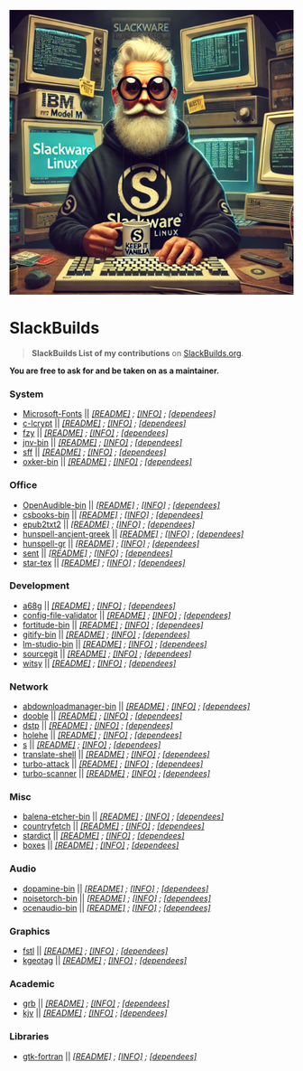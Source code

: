 ![slackware](./not_me.webp)

# SlackBuilds
> **SlackBuilds List of my contributions** on [SlackBuilds.org](https://slackbuilds.org/advsearch.php?q=rizitis%40gmail.com&stype=maint).
>
**You are free to ask for and be taken on as a maintainer.** <br>

### System
- [Microsoft-Fonts](https://slackbuilds.org/repository/15.0/system/Microsoft-Fonts/) || *[[README]](https://slackbuilds.org/slackbuilds/15.0/system/Microsoft-Fonts/README) ; [[INFO]](https://slackbuilds.org/slackbuilds/15.0/system/Microsoft-Fonts/Microsoft-Fonts.info) ; [[dependees]](https://slackbuilds.org/advsearch.php?stype=revdep1&q=Microsoft-Fonts)*
- [c-lcrypt](https://slackbuilds.org/repository/15.0/system/c-lcrypt/) || *[[README]](https://slackbuilds.org/slackbuilds/15.0/system/c-lcrypt/README) ; [[INFO]](https://slackbuilds.org/slackbuilds/15.0/system/c-lcrypt/c-lcrypt.info) ; [[dependees]](https://slackbuilds.org/advsearch.php?stype=revdep1&q=c-lcrypt)*
- [fzy](https://slackbuilds.org/repository/15.0/system/fzy/) || *[[README]](https://slackbuilds.org/slackbuilds/15.0/system/fzy/README) ; [[INFO]](https://slackbuilds.org/slackbuilds/15.0/system/fzy/fzy.info) ; [[dependees]](https://slackbuilds.org/advsearch.php?stype=revdep1&q=fzy)*
- [jnv-bin](https://slackbuilds.org/repository/15.0/system/jnv-bin/) || *[[README]](https://slackbuilds.org/slackbuilds/15.0/system/jnv-bin/README) ; [[INFO]](https://slackbuilds.org/slackbuilds/15.0/system/jnv-bin/jnv-bin.info) ; [[dependees]](https://slackbuilds.org/advsearch.php?stype=revdep1&q=jnv-bin)*
- [sff](https://slackbuilds.org/repository/15.0/system/sff/) || *[[README]](https://slackbuilds.org/slackbuilds/15.0/system/sff/README) ; [[INFO]](https://slackbuilds.org/slackbuilds/15.0/system/sff/sff.info) ; [[dependees]](https://slackbuilds.org/advsearch.php?stype=revdep1&q=sff)*
- [oxker-bin](https://slackbuilds.org/repository/15.0/system/oxker-bin/) || *[[README]](https://slackbuilds.org/slackbuilds/15.0/system/oxker-bin/README) ; [[INFO]](https://slackbuilds.org/slackbuilds/15.0/system/oxker-bin/oxker-bin.info) ; [[dependees]](https://slackbuilds.org/advsearch.php?stype=revdep1&q=oxker-bin)*

### Office
- [OpenAudible-bin](https://slackbuilds.org/repository/15.0/office/OpenAudible-bin/) || *[[README]](https://slackbuilds.org/slackbuilds/15.0/office/OpenAudible-bin/README) ; [[INFO]](https://slackbuilds.org/slackbuilds/15.0/office/OpenAudible-bin/OpenAudible-bin.info) ; [[dependees]](https://slackbuilds.org/advsearch.php?stype=revdep1&q=OpenAudible-bin)*
- [csbooks-bin](https://slackbuilds.org/repository/15.0/office/csbooks-bin/) || *[[README]](https://slackbuilds.org/slackbuilds/15.0/office/csbooks-bin/README) ; [[INFO]](https://slackbuilds.org/slackbuilds/15.0/office/csbooks-bin/csbooks-bin.info) ; [[dependees]](https://slackbuilds.org/advsearch.php?stype=revdep1&q=csbooks-bin)*
- [epub2txt2](https://slackbuilds.org/repository/15.0/office/epub2txt2/) || *[[README]](https://slackbuilds.org/slackbuilds/15.0/office/epub2txt2/README) ; [[INFO]](https://slackbuilds.org/slackbuilds/15.0/office/epub2txt2/epub2txt2.info) ; [[dependees]](https://slackbuilds.org/advsearch.php?stype=revdep1&q=epub2txt2)*
- [hunspell-ancient-greek](https://slackbuilds.org/repository/15.0/office/hunspell-ancient-greek/) || *[[README]](https://slackbuilds.org/slackbuilds/15.0/office/hunspell-ancient-greek/README) ; [[INFO]](https://slackbuilds.org/slackbuilds/15.0/office/hunspell-ancient-greek/hunspell-ancient-greek.info) ; [[dependees]](https://slackbuilds.org/advsearch.php?stype=revdep1&q=hunspell-ancient-greek)*
- [hunspell-gr](https://slackbuilds.org/repository/15.0/office/hunspell-gr/) || *[[README]](https://slackbuilds.org/slackbuilds/15.0/office/hunspell-gr/README) ; [[INFO]](https://slackbuilds.org/slackbuilds/15.0/office/hunspell-gr/hunspell-gr.info) ; [[dependees]](https://slackbuilds.org/advsearch.php?stype=revdep1&q=hunspell-gr)*
- [sent](https://slackbuilds.org/repository/15.0/office/sent/) || *[[README]](https://slackbuilds.org/slackbuilds/15.0/office/sent/README) ; [[INFO]](https://slackbuilds.org/slackbuilds/15.0/office/sent/sent.info) ; [[dependees]](https://slackbuilds.org/advsearch.php?stype=revdep1&q=sent)*
- [star-tex](https://slackbuilds.org/repository/15.0/office/star-tex/) || *[[README]](https://slackbuilds.org/slackbuilds/15.0/office/star-tex/README) ; [[INFO]](https://slackbuilds.org/slackbuilds/15.0/office/star-tex/star-tex.info) ; [[dependees]](https://slackbuilds.org/advsearch.php?stype=revdep1&q=star-tex)*

### Development
- [a68g](https://slackbuilds.org/repository/15.0/development/a68g/) || *[[README]](https://slackbuilds.org/slackbuilds/15.0/development/a68g/README) ; [[INFO]](https://slackbuilds.org/slackbuilds/15.0/development/a68g/a68g.info) ; [[dependees]](https://slackbuilds.org/advsearch.php?stype=revdep1&q=a68g)*
- [config-file-validator](https://slackbuilds.org/repository/15.0/development/config-file-validator/) || *[[README]](https://slackbuilds.org/slackbuilds/15.0/development/config-file-validator/README) ; [[INFO]](https://slackbuilds.org/slackbuilds/15.0/development/config-file-validator/config-file-validator.info) ; [[dependees]](https://slackbuilds.org/advsearch.php?stype=revdep1&q=config-file-validator)*
- [fortitude-bin](https://slackbuilds.org/repository/15.0/development/fortitude-bin/) || *[[README]](https://slackbuilds.org/slackbuilds/15.0/development/fortitude-bin/README) ; [[INFO]](https://slackbuilds.org/slackbuilds/15.0/development/fortitude-bin/fortitude-bin.info) ; [[dependees]](https://slackbuilds.org/advsearch.php?stype=revdep1&q=fortitude-bin)*
- [gitify-bin](https://slackbuilds.org/repository/15.0/development/gitify-bin/) || *[[README]](https://slackbuilds.org/slackbuilds/15.0/development/gitify-bin/README) ; [[INFO]](https://slackbuilds.org/slackbuilds/15.0/development/gitify-bin/gitify-bin.info) ; [[dependees]](https://slackbuilds.org/advsearch.php?stype=revdep1&q=gitify-bin)*
- [lm-studio-bin](https://slackbuilds.org/repository/15.0/development/lm-studio-bin/) || *[[README]](https://slackbuilds.org/slackbuilds/15.0/development/lm-studio-bin/README) ; [[INFO]](https://slackbuilds.org/slackbuilds/15.0/development/lm-studio-bin/lm-studio-bin.info) ; [[dependees]](https://slackbuilds.org/advsearch.php?stype=revdep1&q=lm-studio-bin)*
- [sourcegit](https://slackbuilds.org/repository/15.0/development/sourcegit/) || *[[README]](https://slackbuilds.org/slackbuilds/15.0/development/sourcegit/README) ; [[INFO]](https://slackbuilds.org/slackbuilds/15.0/development/sourcegit/sourcegit.info) ; [[dependees]](https://slackbuilds.org/advsearch.php?stype=revdep1&q=sourcegit)*
- [witsy](https://slackbuilds.org/repository/15.0/development/witsy/) || *[[README]](https://slackbuilds.org/slackbuilds/15.0/development/witsy/README) ; [[INFO]](https://slackbuilds.org/slackbuilds/15.0/development/witsy/witsy.info) ; [[dependees]](https://slackbuilds.org/advsearch.php?stype=revdep1&q=witsy)*

### Network
- [abdownloadmanager-bin](https://slackbuilds.org/repository/15.0/network/abdownloadmanager-bin/) || *[[README]](https://slackbuilds.org/slackbuilds/15.0/network/abdownloadmanager-bin/README) ; [[INFO]](https://slackbuilds.org/slackbuilds/15.0/network/abdownloadmanager-bin/abdownloadmanager-bin.info) ; [[dependees]](https://slackbuilds.org/advsearch.php?stype=revdep1&q=abdownloadmanager-bin)*
- [dooble](https://slackbuilds.org/repository/15.0/network/dooble/) || *[[README]](https://slackbuilds.org/slackbuilds/15.0/network/dooble/README) ; [[INFO]](https://slackbuilds.org/slackbuilds/15.0/network/dooble/dooble.info) ; [[dependees]](https://slackbuilds.org/advsearch.php?stype=revdep1&q=dooble)*
- [dstp](https://slackbuilds.org/repository/15.0/network/dstp/) || *[[README]](https://slackbuilds.org/slackbuilds/15.0/network/dstp/README) ; [[INFO]](https://slackbuilds.org/slackbuilds/15.0/network/dstp/dstp.info) ; [[dependees]](https://slackbuilds.org/advsearch.php?stype=revdep1&q=dstp)*
- [holehe](https://slackbuilds.org/repository/15.0/network/holehe/) || *[[README]](https://slackbuilds.org/slackbuilds/15.0/network/holehe/README) ; [[INFO]](https://slackbuilds.org/slackbuilds/15.0/network/holehe/holehe.info) ; [[dependees]](https://slackbuilds.org/advsearch.php?stype=revdep1&q=holehe)*
- [s](https://slackbuilds.org/repository/15.0/network/s/) || *[[README]](https://slackbuilds.org/slackbuilds/15.0/network/s/README) ; [[INFO]](https://slackbuilds.org/slackbuilds/15.0/network/s/s.info) ; [[dependees]](https://slackbuilds.org/advsearch.php?stype=revdep1&q=s)*
- [translate-shell](https://slackbuilds.org/repository/15.0/network/translate-shell/) || *[[README]](https://slackbuilds.org/slackbuilds/15.0/network/translate-shell/README) ; [[INFO]](https://slackbuilds.org/slackbuilds/15.0/network/translate-shell/translate-shell.info) ; [[dependees]](https://slackbuilds.org/advsearch.php?stype=revdep1&q=translate-shell)*
- [turbo-attack](https://slackbuilds.org/repository/15.0/network/turbo-attack/) || *[[README]](https://slackbuilds.org/slackbuilds/15.0/network/turbo-attack/README) ; [[INFO]](https://slackbuilds.org/slackbuilds/15.0/network/turbo-attack/turbo-attack.info) ; [[dependees]](https://slackbuilds.org/advsearch.php?stype=revdep1&q=turbo-attack)*
- [turbo-scanner](https://slackbuilds.org/repository/15.0/network/turbo-scanner/) || *[[README]](https://slackbuilds.org/slackbuilds/15.0/network/turbo-scanner/README) ; [[INFO]](https://slackbuilds.org/slackbuilds/15.0/network/turbo-scanner/turbo-scanner.info) ; [[dependees]](https://slackbuilds.org/advsearch.php?stype=revdep1&q=turbo-scanner)*

### Misc
- [balena-etcher-bin](https://slackbuilds.org/repository/15.0/misc/balena-etcher-bin/) || *[[README]](https://slackbuilds.org/slackbuilds/15.0/misc/balena-etcher-bin/README) ; [[INFO]](https://slackbuilds.org/slackbuilds/15.0/misc/balena-etcher-bin/balena-etcher-bin.info) ; [[dependees]](https://slackbuilds.org/advsearch.php?stype=revdep1&q=balena-etcher-bin)*
- [countryfetch](https://slackbuilds.org/repository/15.0/misc/countryfetch/) || *[[README]](https://slackbuilds.org/slackbuilds/15.0/misc/countryfetch/README) ; [[INFO]](https://slackbuilds.org/slackbuilds/15.0/misc/countryfetch/countryfetch.info) ; [[dependees]](https://slackbuilds.org/advsearch.php?stype=revdep1&q=countryfetch)*
- [stardict](https://slackbuilds.org/repository/15.0/misc/stardict/) || *[[README]](https://slackbuilds.org/slackbuilds/15.0/misc/stardict/README) ; [[INFO]](https://slackbuilds.org/slackbuilds/15.0/misc/stardict/stardict.info) ; [[dependees]](https://slackbuilds.org/advsearch.php?stype=revdep1&q=stardict)*
- [boxes](https://slackbuilds.org/repository/15.0/misc/boxes/) || *[[README]](https://slackbuilds.org/slackbuilds/15.0/misc/boxes/README) ; [[INFO]](https://slackbuilds.org/slackbuilds/15.0/misc/boxes/boxes.info) ; [[dependees]](https://slackbuilds.org/advsearch.php?stype=revdep1&q=boxes)*


### Audio
- [dopamine-bin](https://slackbuilds.org/repository/15.0/audio/dopamine-bin/) || *[[README]](https://slackbuilds.org/slackbuilds/15.0/audio/dopamine-bin/README) ; [[INFO]](https://slackbuilds.org/slackbuilds/15.0/audio/dopamine-bin/dopamine-bin.info) ; [[dependees]](https://slackbuilds.org/advsearch.php?stype=revdep1&q=dopamine-bin)*
- [noisetorch-bin](https://slackbuilds.org/repository/15.0/audio/noisetorch-bin/) || *[[README]](https://slackbuilds.org/slackbuilds/15.0/audio/noisetorch-bin/README) ; [[INFO]](https://slackbuilds.org/slackbuilds/15.0/audio/noisetorch-bin/noisetorch-bin.info) ; [[dependees]](https://slackbuilds.org/advsearch.php?stype=revdep1&q=noisetorch-bin)* 
- [ocenaudio-bin](https://slackbuilds.org/repository/15.0/audio/ocenaudio-bin/) || *[[README]](https://slackbuilds.org/slackbuilds/15.0/audio/ocenaudio-bin/README) ; [[INFO]](https://slackbuilds.org/slackbuilds/15.0/audio/ocenaudio-bin/ocenaudio-bin.info) ; [[dependees]](https://slackbuilds.org/advsearch.php?stype=revdep1&q=ocenaudio-bin)*

### Graphics
- [fstl](https://slackbuilds.org/repository/15.0/graphics/fstl/) || *[[README]](https://slackbuilds.org/slackbuilds/15.0/graphics/fstl/README) ; [[INFO]](https://slackbuilds.org/slackbuilds/15.0/graphics/fstl/fstl.info) ; [[dependees]](https://slackbuilds.org/advsearch.php?stype=revdep1&q=fstl)*
- [kgeotag](https://slackbuilds.org/repository/15.0/graphics/kgeotag/) || *[[README]](https://slackbuilds.org/slackbuilds/15.0/graphics/kgeotag/README) ; [[INFO]](https://slackbuilds.org/slackbuilds/15.0/graphics/kgeotag/kgeotag.info) ; [[dependees]](https://slackbuilds.org/advsearch.php?stype=revdep1&q=kgeotag)*

### Academic
- [grb](https://slackbuilds.org/repository/15.0/academic/grb/) || *[[README]](https://slackbuilds.org/slackbuilds/15.0/academic/grb/README) ; [[INFO]](https://slackbuilds.org/slackbuilds/15.0/academic/grb/grb.info) ; [[dependees]](https://slackbuilds.org/advsearch.php?stype=revdep1&q=grb)*
- [kjv](https://slackbuilds.org/repository/15.0/academic/kjv/) || *[[README]](https://slackbuilds.org/slackbuilds/15.0/academic/kjv/README) ; [[INFO]](https://slackbuilds.org/slackbuilds/15.0/academic/kjv/kjv.info) ; [[dependees]](https://slackbuilds.org/advsearch.php?stype=revdep1&q=kjv)*

### Libraries
- [gtk-fortran](https://slackbuilds.org/repository/15.0/libraries/gtk-fortran/) || *[[README]](https://slackbuilds.org/slackbuilds/15.0/libraries/gtk-fortran/README) ; [[INFO]](https://slackbuilds.org/slackbuilds/15.0/libraries/gtk-fortran/gtk-fortran.info) ; [[dependees]](https://slackbuilds.org/advsearch.php?stype=revdep1&q=gtk-fortran)*

